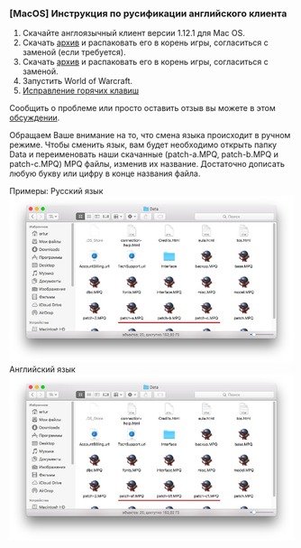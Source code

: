 ### [MacOS] Инструкция по русификации английского клиента

1. Скачайте англоязычный клиент версии 1.12.1 для Mac OS.
2. Скачать [архив](https://drive.google.com/open?id=1I-_obHNYu9d3u5mCAZzvDU7GyBMR4L5Z) и распаковать его в корень игры, согласиться с заменой (если требуется).
3. Скачать [архив](https://www.dropbox.com/s/g6u9iau7fyrr4ec/World%20of%20Warcraft.zip?dl=1) и распаковать его в корень игры, согласиться с заменой.
4. Запустить World of Warcraft.
5. [Исправление горячих клавиш](fix_mac_hotkeys.html)

Сообщить о проблеме или просто оставить отзыв вы можете в этом [обсуждении](https://vk.com/topic-113603759_35171106).

Обращаем Ваше внимание на то, что смена языка происходит в ручном режиме.
Чтобы сменить язык, вам будет необходимо открыть папку Data и переименовать наши скачанные (patch-a.MPQ, patch-b.MPQ и patch-c.MPQ) MPQ файлы, изменив их название. Достаточно дописать любую букву или цифру в конце названия файла.

Примеры:
Русский язык
![image1](assets\img\mac_instruction1.jpg)
Английский язык
![image2](assets\img\mac_instruction2.jpg)